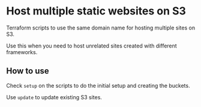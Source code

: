 # Host multiple static websites on S3

Terraform scripts to use the same domain name for hosting multiple sites on S3.

Use this when you need to host unrelated sites created with different frameworks.

## How to use

Check `setup` on the scripts to do the initial setup and creating the buckets.

Use `update` to update existing S3 sites.

